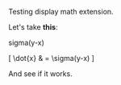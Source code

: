 Testing display math extension.

Let's take **this**:

sigma(y-x)

\[ \dot{x} & = \sigma(y-x) \]

And see if it works.
